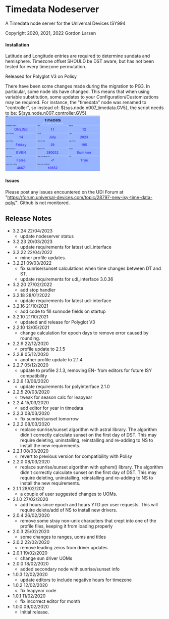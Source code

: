 # Timedata Nodeserver
A Timedata node server for the Universal Devices ISY994

Copyright 2020, 2021, 2022 Gordon Larsen

#### Installation
Latitude and Longitude entries are required to determine sundata and hemisphere.
Timezone offset SHOULD be DST aware, but has not been tested for every timezone permutation.

Released for Polyglot V3 on Polisy

There have been some changes made during the migration to PG3. In particular, some node ids have changed. This means that
when using variable substitution, some updates to your Configuration/Customizations may be required.  For instance, the
"timedata" node was renamed to "controller", so instead of: ${sys.node.n007_timedata.GV5}, the script needs to be: ${sys.node.n007_controller.GV5}
<img
  src="./img.png"
  alt="Timedata"
  title="Optional title"
  style="display: inline-block; margin: 0 auto; max-width: 300px">
#### Issues
Please post any issues encountered on the UDI Forum at "https://forum.universal-devices.com/topic/28797-new-isy-time-data-poly/".  Github is not monitored.

## Release Notes
  - 3.2.24 22/04/2023
    - update nodeserver status
  - 3.2.23 20/03/2023
    - update requirements for latest udi_interface
  - 3.2.22 22/04/2022
    - minor profile updates.
  - 3.2.21 09/03/2022
    - fix sunrise/sunset calculations when time changes between DT and ST.
    - update requirements for udi_interface 3.0.36
  - 3.2.20 27/02/2022
    - add stop handler
  - 3.2.18 28/01/2022
    - update requirements for latest udi-interface
  - 3.2.16 21/10/2021
    - add code to fill sunnode fields on startup
  - 3.2.10 21/10/2021
    - updated and release for Polyglot V3
  - 2.2.10 13/05/2021
      - change calculation for epoch days to remove error caused by rounding.
  - 2.2.9 22/12/2020
      - profile update to 2.1.5
  - 2.2.8 05/12/2020
      - another profile update to 2.1.4
  - 2.2.7 05/12/2020   
      - update to profile 2.1.3, removing EN- from editors for future ISY compatibility
  - 2.2.6 13/06/2020   
      - update requirements for polyinterface 2.1.0
  - 2.2.5 20/03/2020
      - tweak for season calc for leapyear
  - 2.2.4 15/03/2020
      - add editor for year in timedata
  - 2.2.3 08/03/2020
      - fix sunrise/sunset tomorrow
  - 2.2.2 08/03/2020
      - replace sunrise/sunset algorithm with astral library. The algorithm didn't correctly calculate sunset on the first day of DST.  This may require deleting, uninstalling, reinstalling and re-adding to NS to install the new requirements.
  - 2.2.1 08/03/2020
      - revert to previous version for compatibility with Polisy
  - 2.2.0 08/03/2020
      - replace sunrise/sunset algorithm with ephem() library. The algorithm didn't correctly calculate sunset on the first day of DST.  This may require deleting, uninstalling, reinstalling and re-adding to NS to install the new requirements.
  - 2.1.1 28/02/202
      - a couple of user suggested changes to UOMs.
  - 2.1.0 27/02/2020
      - add hours since epoch and hours YTD per user requests.  This will require delete/add of NS to install new drivers.
  - 2.0.4 26/02/2020
      - remove some stray non-unix characters that crept into one of the profile files, keeping it from loading properly
  - 2.0.3 25/02/2020
      - some changes to ranges, uoms and titles
  - 2.0.2 22/02/2020
      - remove leading zeros from driver updates
  - 2.0.1 19/02/2020
      - change sun driver UOMs
  - 2.0.0 18/02/2020
      - added secondary node with sunrise/sunset info 
  - 1.0.3 12/02/2020
      - update editors to include negative hours for timezone
  - 1.0.2 12/02/2020
      - fix leapyear code
  - 1.0.1 11/02/2020
      - fix incorrect editor for month
  - 1.0.0 09/02/2020 
      - Initial release.
